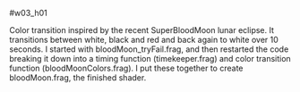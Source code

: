#w03_h01

Color transition inspired by the recent SuperBloodMoon lunar eclipse.  It transitions between white, black and red and back again to white over 10 seconds.  I started with bloodMoon_tryFail.frag, and then restarted the code breaking it down into a timing function (timekeeper.frag) and color transition function (bloodMoonColors.frag).  I put these together to create bloodMoon.frag, the finished shader.